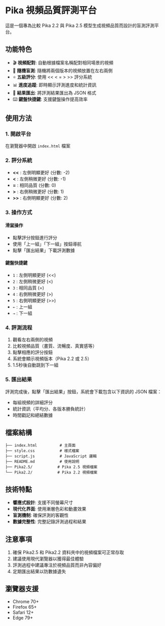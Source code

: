 # Pika 視頻品質評測平台

這是一個專為比較 Pika 2.2 與 Pika 2.5 模型生成視頻品質而設計的盲測評測平台。

## 功能特色

- 🎬 **視頻配對**: 自動根據檔案名稱配對相同場景的視頻
- 🔀 **隨機盲測**: 隨機將兩個版本的視頻放置在左右兩側
- ⭐ **五級評分**: 使用 << < = > >> 評分系統
- 📊 **進度追蹤**: 即時顯示評測進度和統計資訊
- 💾 **結果匯出**: 將評測結果匯出為 JSON 格式
- ⌨️ **鍵盤快捷鍵**: 支援鍵盤操作提高效率

## 使用方法

### 1. 開啟平台
在瀏覽器中開啟 `index.html` 檔案

### 2. 評分系統
- **<<** : 左側明顯更好 (分數: -2)
- **<** : 左側稍微更好 (分數: -1)  
- **=** : 相同品質 (分數: 0)
- **>** : 右側稍微更好 (分數: 1)
- **>>** : 右側明顯更好 (分數: 2)

### 3. 操作方式

#### 滑鼠操作
- 點擊評分按鈕進行評分
- 使用「上一組」「下一組」按鈕導航
- 點擊「匯出結果」下載評測數據

#### 鍵盤快捷鍵
- `1` : 左側明顯更好 (<<)
- `2` : 左側稍微更好 (<)
- `3` : 相同品質 (=)
- `4` : 右側稍微更好 (>)
- `5` : 右側明顯更好 (>>)
- `←` : 上一組
- `→` : 下一組

### 4. 評測流程
1. 觀看左右兩側的視頻
2. 比較視頻品質（畫質、流暢度、真實感等）
3. 點擊相應的評分按鈕
4. 系統會顯示視頻版本（Pika 2.2 或 2.5）
5. 1.5秒後自動跳到下一組

### 5. 匯出結果
評測完成後，點擊「匯出結果」按鈕，系統會下載包含以下資訊的 JSON 檔案：
- 每組視頻的詳細評分
- 統計資訊（平均分、各版本勝負統計）
- 時間戳記和總結數據

## 檔案結構

```
├── index.html          # 主頁面
├── style.css           # 樣式檔案  
├── script.js           # JavaScript 邏輯
├── README.md           # 使用說明
├── Pika2.5/           # Pika 2.5 視頻檔案
└── Pika2.2/           # Pika 2.2 視頻檔案
```

## 技術特點

- **響應式設計**: 支援不同螢幕尺寸
- **現代化界面**: 使用漸層色彩和動畫效果
- **盲測機制**: 確保評測的客觀性
- **數據完整性**: 完整記錄評測過程和結果

## 注意事項

1. 確保 Pika2.5 和 Pika2.2 資料夾中的視頻檔案可正常存取
2. 建議使用現代瀏覽器以獲得最佳體驗
3. 評測過程中建議專注於視頻品質而非內容偏好
4. 定期匯出結果以防數據遺失

## 瀏覽器支援

- Chrome 70+
- Firefox 65+
- Safari 12+
- Edge 79+ 